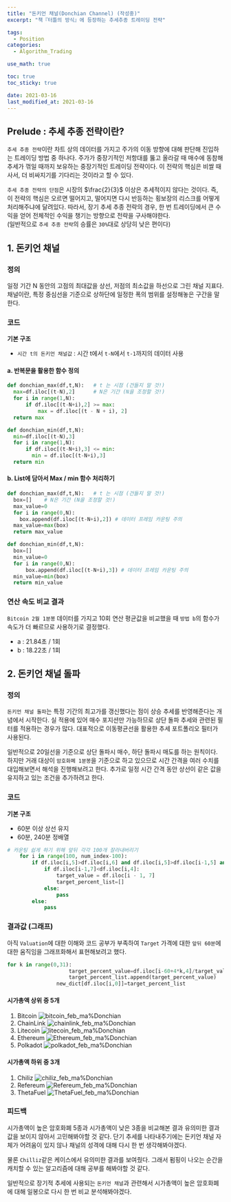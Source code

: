 ```yaml
---
title: "돈키언 채널(Donchian Channel) (작성중)"
excerpt: "책『터틀의 방식』에 등장하는 추세추종 트레이딩 전략"

tags:
  - Position
categories:
  - Algorithm_Trading

use_math: true

toc: true
toc_sticky: true

date: 2021-03-16
last_modified_at: 2021-03-16
---
```


## Prelude : 추세 추종 전략이란?
`추세 추종 전략`이란 차트 상의 데이터를 가지고 주가의 이동 방향에 대해 판단해 진입하는 트레이딩 방법 중 하나다. 주가가 중장기적인 저항대를 뚫고 올라갈 때 매수에 동참해 추세가 꺾일 때까지 보유하는 중장기적인 트레이딩 전략이다. 이 전략의 핵심은 비쌀 때 사서, 더 비싸지기를 기다리는 것이라고 할 수 있다. 

`추세 추종 전략의 단점`은 시장의 $\frac{2}{3}$ 이상은 추세적이지 않다는 것이다. 즉, 이 전략의 핵심은 오르면 떨어지고, 떨어지면 다시 반등하는 횡보장의 리스크를 어떻게 처리해주냐에 달려있다. 따라서, 장기 추세 추종 전략의 경우, 한 번 트레이딩에서 큰 수익을 얻어 전체적인 수익을 챙기는 방향으로 전략을 구사해야한다.  
(일반적으로 `추세 추종 전략`의 승률은 `30%`대로 상당히 낮은 편이다)

## 1. 돈키언 채널
### 정의
일정 기간 N 동안의 고점의 최대값을 상선, 저점의 최소값을 하선으로 그린 채널 지표다. 채널이란, 특정 중심선을 기준으로 상하단에 일정한 폭의 범위를 설정해놓은 구간을 말한다.  

### 코드
**기본 구조** 
  - `시간 t의 돈키언 채널값` : 시간 t에서 `t-N`에서 `t-1`까지의 데이터 사용

#### a. 반복문을 활용한 함수 정의
```python
def donchian_max(df,t,N):   # t 는 시점 (건들지 말 것!)
  max=df.iloc[(t-N),2]      # N은 기간 (N을 조정할 것!)
  for i in range(1,N):
      if df.iloc[(t-N+i),2] >= max:
          max = df.iloc[(t - N + i), 2]
  return max

def donchian_min(df,t,N):
  min=df.iloc[(t-N),3]
  for i in range(1,N):
      if df.iloc[(t-N+i),3] <= min:
        min = df.iloc[(t-N+i),3]
  return min
```
#### b. List에 담아서 Max / min 함수 처리하기

```python
def donchian_max(df,t,N):   # t 는 시점 (건들지 말 것!)
  box=[]    # N은 기간 (N을 조정할 것!)
  max_value=0
  for i in range(0,N):
    box.append(df.iloc[(t-N+i),2]) # 데이터 프레임 카운팅 주의
  max_value=max(box)
  return max_value

def donchian_min(df,t,N):
  box=[]
  min_value=0
  for i in range(0,N):
      box.append(df.iloc[(t-N+i),3]) # 데이터 프레임 카운팅 주의
  min_value=min(box)
  return min_value
```

### 연산 속도 비교 결과 

`Bitcoin 2월 1분봉` 데이터를 가지고 10회 연산 평균값을 비교했을 때 `방법 b`의 함수가 속도가 더 빠르므로 사용하기로 결정했다.
  - a : 21.84초 / 1회
  - b : 18.22초 / 1회


## 2. 돈키언 채널 돌파
### 정의
`돈키언 채널 돌파`는 특정 기간의 최고가를 갱신했다는 점이 상승 추세를 반영해준다는 개념에서 시작한다. 실 적용에 있어 매수 포지션만 가능하므로 상단 돌파 추세와 관련된 필터를 적용하는 경우가 많다. 대표적으로 이동평균선을 활용한 추세 포트폴리오 필터가 사용된다.

일반적으로 20일선을 기준으로 상단 돌파시 매수, 하단 돌파시 매도를 하는 원칙이다. 하지만 거래 대상이 `암호화폐 1분봉`을 기준으로 하고 있으므로 시간 간격을 여러 수치를 대입해보면서 해석을 진행해보려고 한다. 추가로 일정 시간 간격 동안 상선이 같은 값을 유지하고 있는 조건을 추가하려고 한다.

### 코드
**기본 구조**
- 60분 이상 상선 유지
- 60분, 240분 정배열
```python
# 카운팅 쉽게 하기 위해 앞뒤 각각 100개 잘라내버리기
    for i in range(100, num_index-100):
        if df.iloc[i,5]>df.iloc[i,6] and df.iloc[i,5]>df.iloc[i-1,5] and df.iloc[i,6]>df.iloc[i-1,6]:
            if df.iloc[i-1,7]<df.iloc[i,4]:
                target_value = df.iloc[i - 1, 7]
                target_percent_list=[]
            else:
                pass
        else:
            pass
```

### 결과값 (그래프)
아직 `Valuation`에 대한 이해와 코드 공부가 부족하여 `Target` 가격에 대한 `앞뒤 60분`에 대한 움직임을 그래프화해서 표현해보려고 했다.
```python
for k in range(0,31):
                    target_percent_value=df.iloc[i-60+4*k,4]/target_value
                    target_percent_list.append(target_percent_value)
                new_dict[df.iloc[i,0]]=target_percent_list
```


#### 시가총액 상위 중 5개
  1. Bitcoin
![bitcoin_feb_ma%Donchian](./assets/images/bitcoin_feb_ma%Donchian.png)
  2. ChainLink
![chainlink_feb_ma%Donchian](./assets/images/chainlink_feb_ma%Donchian.png)
  3. Litecoin
![litecoin_feb_ma%Donchian](./assets/images/litecoin_feb_ma%Donchian.png)
  4. Ethereum
![Ethereum_feb_ma%Donchian](./assets/images/Ethereum_feb_ma%Donchian.png)
  5. Polkadot
![polkadot_feb_ma%Donchian](./assets/images/polkadot_feb_ma%Donchian.png)
  
#### 시가총액 하위 중 3개
  1. Chiliz
![chiliz_feb_ma%Donchian](./assets/images/chiliz_feb_ma%Donchian.png)
  2. Refereum
![Refereum_feb_ma%Donchian](./assets/images/Refereum_feb_ma%Donchian.png)
  3. ThetaFuel
![ThetaFuel_feb_ma%Donchian](./assets/images/ThetaFuel_feb_ma%Donchian.png)

### 피드백
시가총액이 높은 암호화폐 5종과 시가총액이 낮은 3종을 비교해본 결과 유의미한 결과값을 보이지 않아서 고민해봐야할 것 같다. 단기 추세를 나타내주기에는 돈키언 채널 자체가 어려움이 있지 않나 채널의 성격에 대해 다시 한 번 생각해봐야겠다. 

물론 `Chilliz`같은 케이스에서 유의미한 결과를 보여줬다. 그래서 펌핑이 나오는 순간을 캐치할 수 있는 알고리즘에 대해 공부를 해봐야할 것 같다. 

일반적으로 장기적 추세에 사용되는 `돈키언 채널`과 관련해서 시가총액이 높은 암호화폐에 대해 일봉으로 다시 한 번 비교 분석해봐야겠다.
